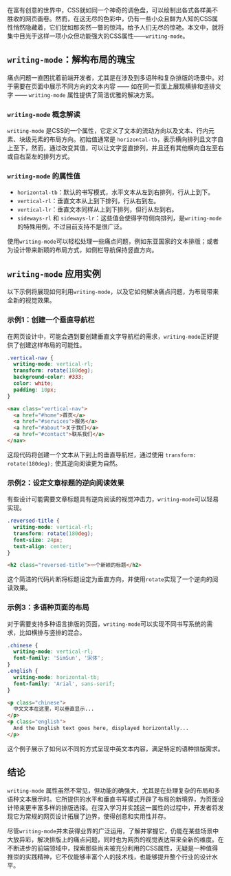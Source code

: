 在富有创意的世界中，CSS就如同一个神奇的调色盘，可以绘制出各式各样美不胜收的网页画卷。然而，在这无尽的色彩中，仍有一些小众且鲜为人知的CSS属性悄然隐藏着，它们犹如那突然一瞥的惊鸿，给予人们无尽的惊艳。本文中，就将集中目光于这样一项小众但功能强大的CSS属性——`writing-mode`。

## `writing-mode`：解构布局的瑰宝

痛点问题一直困扰着前端开发者，尤其是在涉及到多语种和复杂排版的场景中。对于需要在页面中展示不同方向的文本内容 —— 如在同一页面上展现横排和竖排文字 —— `writing-mode` 属性提供了简洁优雅的解决方案。

### `writing-mode` 概念解读

`writing-mode` 是CSS的一个属性，它定义了文本的流动方向以及文本、行内元素、块级元素的布局方向。初始值通常是 `horizontal-tb`，表示横向排列且文字自上至下，然而，通过改变其值，可以让文字竖直排列，并且还有其他横向自左至右或自右至左的排列方式。

### `writing-mode` 的属性值

- `horizontal-tb`：默认的书写模式，水平文本从左到右排列，行从上到下。
- `vertical-rl`：垂直文本从上到下排列，行从右到左。
- `vertical-lr`：垂直文本同样从上到下排列，但行从左到右。
- `sideways-rl` 和 `sideways-lr`：这些值会使得字符侧向排列，是`writing-mode`的特殊用例，不过目前支持不是很广泛。

使用`writing-mode`可以轻松处理一些痛点问题，例如东亚国家的文本排版；或者为设计带来新颖的布局方式，如侧栏导航保持竖直方向。

## `writing-mode` 应用实例

以下示例将展现如何利用`writing-mode`，以及它如何解决痛点问题，为布局带来全新的视觉效果。

### 示例1：创建一个垂直导航栏

在网页设计中，可能会遇到要创建垂直文字导航栏的需求，`writing-mode`正好提供了创建这样布局的可能性。

```css
.vertical-nav {
  writing-mode: vertical-rl;
  transform: rotate(180deg);
  background-color: #333;
  color: white;
  padding: 10px;
}
```

```html
<nav class="vertical-nav">
  <a href="#home">首页</a>
  <a href="#services">服务</a>
  <a href="#about">关于我们</a>
  <a href="#contact">联系我们</a>
</nav>
```

这段代码将创建一个文本从下到上的垂直导航栏，通过使用 `transform: rotate(180deg);` 使其逆向阅读更为自然。

### 示例2：设定文章标题的逆向阅读效果

有些设计可能需要文章标题具有逆向阅读的视觉冲击力，`writing-mode`可以轻易实现。

```css
.reversed-title {
  writing-mode: vertical-rl;
  transform: rotate(180deg);
  font-size: 24px;
  text-align: center;
}
```

```html
<h2 class="reversed-title">一个新颖的标题</h2>
```

这个简洁的代码片断将标题设定为垂直方向，并使用`rotate`实现了一个逆向的阅读效果。

### 示例3：多语种页面的布局

对于需要支持多种语言排版的页面，`writing-mode`可以实现不同书写系统的需求，比如横排与竖排的混合。

```css
.chinese {
  writing-mode: vertical-rl;
  font-family: 'SimSun', '宋体';
}
.english {
  writing-mode: horizontal-tb;
  font-family: 'Arial', sans-serif;
}
```

```html
<p class="chinese">
  中文文本在这里，可以垂直显示...
</p>
<p class="english">
  And the English text goes here, displayed horizontally...
</p>
```

这个例子展示了如何以不同的方式呈现中英文本内容，满足特定的语种排版需求。

## 结论

`writing-mode` 属性虽然不常见，但功能的确强大，尤其是在处理复杂的布局和多语种文本展示时。它所提供的水平和垂直书写模式开辟了布局的新境界，为页面设计带来更丰富多样的排版选择。在深入学习并实践这一属性的过程中，开发者将发现它为常规的网页设计拓展了边界，使得创意和实用性并存。

尽管`writing-mode`并未获得业界的广泛运用，了解并掌握它，仍能在某些场景中大放异彩，解决排版上的痛点问题，同时也为网页的视觉表达带来全新的维度。在不断进步的前端领域中，探索那些尚未被充分利用的CSS属性，无疑是一种值得推崇的实践精神，它不仅能够丰富个人的技术栈，也能够提升整个行业的设计水平。
